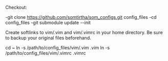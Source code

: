 Checkout:

-git clone https://github.com/somtirtha/som_configs.git config_files
-cd config_files
-git submodule update --init

Create softlinks to vim/.vim and vim/.vimrc in your home directory. Be sure to backup your original files beforehand.

cd ~
ln -s /path/to/config_files/vim/.vim .vim
ln -s /path/to/config_files/vim/.vimrc .vimrc


